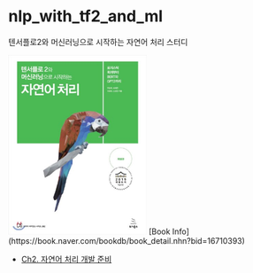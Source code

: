 # nlp_with_tf2_and_ml
텐서플로2와 머신러닝으로 시작하는 자연어 처리 스터디

<img src="https://github.com/nyongja/nlp_with_tf2_and_ml/blob/main/book_info.jpg" align="cente" width="250"/>
[Book Info](https://book.naver.com/bookdb/book_detail.nhn?bid=16710393)


- [Ch2. 자연어 처리 개발 준비](https://github.com/nyongja/nlp_with_tf2_and_ml/tree/main/Chap2)
